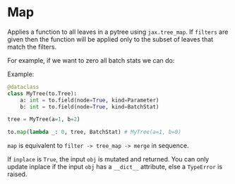 
# Map

Applies a function to all leaves in a pytree using `jax.tree_map`. If `filters` are given then the function will be applied only to the subset of leaves that match the filters.

For example, if we want to zero all batch stats we can do:

Example:

```python
@dataclass
class MyTree(to.Tree):
    a: int = to.field(node=True, kind=Parameter)
    b: int = to.field(node=True, kind=BatchStat)

tree = MyTree(a=1, b=2)

to.map(lambda _: 0, tree, BatchStat) # MyTree(a=1, b=0)
```

`map` is equivalent to `filter -> tree_map -> merge` in sequence.

If `inplace` is `True`, the input `obj` is mutated and returned. You can only update inplace if the input `obj` has a `__dict__` attribute, else a `TypeError` is raised.

